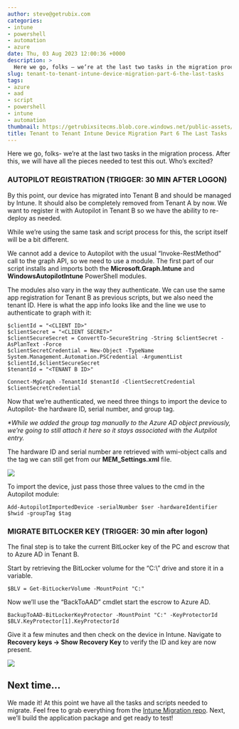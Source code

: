 ```yaml
---
author: steve@getrubix.com
categories:
- intune
- powershell
- automation
- azure
date: Thu, 03 Aug 2023 12:00:36 +0000
description: >
  Here we go, folks – we’re at the last two tasks in the migration process. After this, we will have all the pieces needed to test this out. Who’s excited?
slug: tenant-to-tenant-intune-device-migration-part-6-the-last-tasks
tags:
- azure
- aad
- script
- powershell
- intune
- automation
thumbnail: https://getrubixsitecms.blob.core.windows.net/public-assets/content/v1/thumbnails/tenant-to-tenant-intune-device-migration-part-6-the-last-tasks_thumbnail.jpg
title: Tenant to Tenant Intune Device Migration Part 6 The Last Tasks
---
```


Here we go, folks- we’re at the last two tasks in the migration process. After this, we will have all the pieces needed to test this out. Who’s excited?

### **AUTOPILOT REGISTRATION (TRIGGER: 30 MIN AFTER LOGON)**

By this point, our device has migrated into Tenant B and should be managed by Intune. It should also be completely removed from Tenant A by now. We want to register it with Autopilot in Tenant B so we have the ability to re-deploy as needed.

While we’re using the same task and script process for this, the script itself will be a bit different.

We cannot add a device to Autopilot with the usual “Invoke-RestMethod” call to the graph API, so we need to use a module. The first part of our script installs and imports both the **Microsoft.Graph.Intune** and **WindowsAutopilotIntune** PowerShell modules.

The modules also vary in the way they authenticate. We can use the same app registration for Tenant B as previous scripts, but we also need the tenant ID. Here is what the app info looks like and the line we use to authenticate to graph with it:

```
$clientId = "<CLIENT ID>"
$clientSecret = "<CLIENT SECRET>"
$clientSecureSecret = ConvertTo-SecureString -String $clientSecret -AsPlanText -Force
$clientSecretCredential = New-Object -TypeName System.Management.Automation.PSCredential -ArgumentList $clientId,$clientSecureSecret
$tenantId = "<TENANT B ID>"

Connect-MgGraph -TenantId $tenantId -ClientSecretCredential $clientSecretCredential
```

Now that we’re authenticated, we need three things to import the device to Autopilot- the hardware ID, serial number, and group tag.

_\*While we added the group tag manually to the Azure AD object previously, we’re going to still attach it here so it stays associated with the Autpilot entry._

The hardware ID and serial number are retrieved with wmi-object calls and the tag we can still get from our **MEM\_Settings.xml** file.

![](https://getrubixsitecms.blob.core.windows.net/public-assets/content/v1/5dd365a31aa1fd743bc30b8e/e6b7c77e-8ace-4173-b106-71da2ef262e4/Screenshot+2023-08-02+at+2.11.17+PM.png)

To import the device, just pass those three values to the cmd in the Autopilot module:

```
Add-AutopilotImportedDevice -serialNumber $ser -hardwareIdentifier $hwid -groupTag $tag
```

### **MIGRATE BITLOCKER KEY (TRIGGER: 30 min after logon)**

The final step is to take the current BitLocker key of the PC and escrow that to Azure AD in Tenant B.

Start by retrieving the BitLocker volume for the “C:\\” drive and store it in a variable.

```
$BLV = Get-BitLockerVolume -MountPoint "C:"
```

Now we’ll use the “BackToAAD” cmdlet start the escrow to Azure AD.

```
BackupToAAD-BitLockerKeyProtector -MountPoint "C:" -KeyProtectorId $BLV.KeyProtector[1].KeyProtectorId
```

Give it a few minutes and then check on the device in Intune. Navigate to **Recovery keys -> Show Recovery Key** to verify the ID and key are now present.

![](https://getrubixsitecms.blob.core.windows.net/public-assets/content/v1/5dd365a31aa1fd743bc30b8e/1b2dfa71-3a4d-477d-a5e3-7bee31128881/1.jpg)

Next time…
----------

We made it! At this point we have all the tasks and scripts needed to migrate. Feel free to grab everything from the [Intune Migration repo](https://github.com/stevecapacity/IntuneMigration). Next, we’ll build the application package and get ready to test!